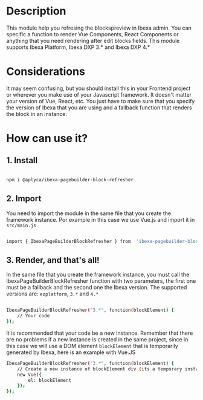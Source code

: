 # Description
This module help you refresing the blockspreview in Ibexa admin. You can specific a function to render Vue Components, React Components or anything that you need rendering after edit blocks fields. This module supports Ibexa Platform, Ibexa DXP 3.* and Ibexa DXP 4.*
  
# Considerations
It may seem confusing, but you should install this in your Frontend project or wherever you make use of your Javascript framework. It doesn't matter your version of Vue, React, etc. You just have to make sure that you specify the version of Ibexa that you are using and a fallback function that renders the block in an instance. 

# How can use it?
## 1. Install
```bash

npm i @aplyca/ibexa-pagebuilder-block-refresher

```
## 2. Import
You need to import the module in the same file that you create the framework instance.  Por example in this case we use Vue.js and import it in `src/main.js` 
```bash

import { IbexaPageBuilderBlockRefresher } from  'ibexa-pagebuilder-block-refresher';

```
## 3. Render, and that's all!
In the same file that you create the framework instance, you must call the IbexaPageBuilderBlockRefresher function with two parameters, the first one must be a fallback and the second one the Ibexa version. The supported versions are: `ezplatform`, `3.*` and `4.*`
```bash

IbexaPageBuilderBlockRefresher("3.*", function(blockElement) {
	// Your code
});

``` 
It is recommended that your code be a new instance. Remember that there are no problems if a new instance is created in the same project, since in this case we will use a DOM element `blockElement` that is temporarily generated by Ibexa, here is an example with Vue.JS

```bash
IbexaPageBuilderBlockRefresher("3.*", function(blockElement) {
	// Create a new instance of blockElement div (its a temporary instance in the administrator)
	new Vue({
		el: blockElement
	});
});

```